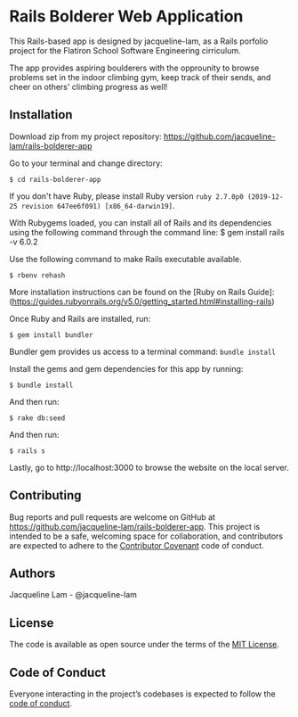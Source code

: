# Rails Bolderer Web Application

This Rails-based app is designed by jacqueline-lam, as a Rails porfolio project for the Flatiron School Software Engineering cirriculum.

The app provides aspiring boulderers with the opprounity to browse problems set in the indoor climbing gym, keep track of their sends, and cheer on others' climbing progress as well!


## Installation

Download zip from my project repository: https://github.com/jacqueline-lam/rails-bolderer-app

Go to your terminal and change directory:

    $ cd rails-bolderer-app

If you don't have Ruby, please install Ruby version `ruby 2.7.0p0 (2019-12-25 revision 647ee6f091) [x86_64-darwin19]`.

 With Rubygems loaded, you can install all of Rails and its dependencies using the following command through the command line:
    $ gem install rails -v 6.0.2

Use the following command to make Rails executable available.

    $ rbenv rehash

More installation instructions can be found on the [Ruby on Rails Guide]: (https://guides.rubyonrails.org/v5.0/getting_started.html#installing-rails)

Once Ruby and Rails are installed, run:

    $ gem install bundler


Bundler gem provides us access to a terminal command: `bundle install`

Install the gems and gem dependencies for this app by running:

    $ bundle install

And then run:

    $ rake db:seed

And then run:

    $ rails s

Lastly, go to http://localhost:3000 to browse the website on the local server.


## Contributing

Bug reports and pull requests are welcome on GitHub at https://github.com/jacqueline-lam/rails-bolderer-app. This project is intended to be a safe, welcoming space for collaboration, and contributors are expected to adhere to the [Contributor Covenant](http://contributor-covenant.org) code of conduct.

## Authors
Jacqueline Lam - @jacqueline-lam

## License

The code is available as open source under the terms of the [MIT License](https://opensource.org/licenses/MIT).

## Code of Conduct

Everyone interacting in the project’s codebases is expected to follow the [code of conduct](https://github.com/jacqueline-lam/bolderer_sinatra_app/blob/master/CODE_OF_CONDUCT.md).



